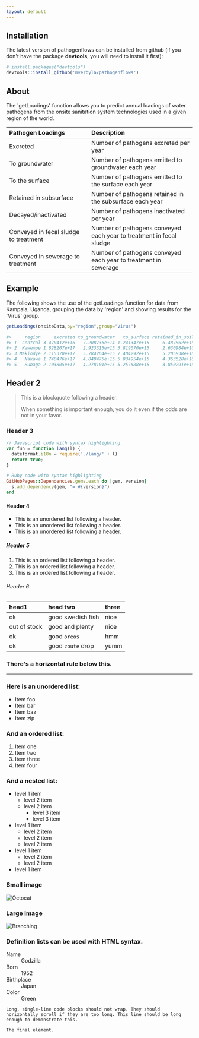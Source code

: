 ```yaml
---
layout: default
---
```


## Installation

The latest version of pathogenflows can be installed from github (if you don't have the package **devtools**, you will need to install it first):

``` r
# install.packages("devtools")
devtools::install_github('mverbyla/pathogenflows')
```

## About

The 'getLoadings' function allows you to predict annual loadings of water pathogens from the onsite sanitation system technologies used in a given region of the world. 

| Pathogen Loadings               | Description          |
|:--------------------------|:---------------------------|
| Excreted                       | Number of pathogens excreted per year   |
| To groundwater             | Number of pathogens emitted to groundwater each year   |
| To the surface                 | Number of pathogens emitted to the surface each year      |
| Retained in subsurface    | Number of pathogens retained in the subsurface each year |
| Decayed/inactivated        | Number of pathogens inactivated per year | 
| Conveyed in fecal sludge to treatment   | Number of pathogens conveyed each year to treatment in fecal sludge |
| Conveyed in sewerage to treatment   | Number of pathogens conveyed each year to treatment in sewerage | 

## Example

The following shows the use of the getLoadings function for data from Kampala, Uganda, grouping the data by 'region' and showing results for the 'Virus' group.

``` r
getLoadings(onsiteData,by="region",group="Virus")

#>     region     excreted to_groundwater   to_surface retained_in_soil      decayed In_Fecal_Sludge    In_Sewage  stillViable Onsite_LRV Onsite_PR
#> 1  Central 3.470412e+16   7.208736e+14 1.241347e+15     6.487862e+15 1.696317e+16    4.204900e+13 9.142680e+15 1.114695e+16       0.49    0.6788
#> 2  Kawempe 1.828207e+17   2.923315e+15 3.819070e+15     2.630984e+16 1.427235e+17    1.714675e+14 6.738060e+15 1.365191e+16       1.13    0.9253
#> 3 Makindye 2.115370e+17   5.784264e+15 7.404292e+15     5.205838e+16 1.396717e+17    1.877473e+14 6.042660e+15 1.941896e+16       1.04    0.9082
#> 4   Nakawa 1.740476e+17   4.848475e+15 5.834954e+15     4.363628e+16 1.023125e+17    1.109438e+14 1.716174e+16 2.795611e+16       0.79    0.8394
#> 5   Rubaga 2.103805e+17   4.278101e+15 5.257688e+15     3.850291e+16 1.602164e+17    2.221318e+14 9.808800e+14 1.073880e+16       1.29    0.9490
```

## Header 2

> This is a blockquote following a header.
>
> When something is important enough, you do it even if the odds are not in your favor.

### Header 3

```js
// Javascript code with syntax highlighting.
var fun = function lang(l) {
  dateformat.i18n = require('./lang/' + l)
  return true;
}
```

```ruby
# Ruby code with syntax highlighting
GitHubPages::Dependencies.gems.each do |gem, version|
  s.add_dependency(gem, "= #{version}")
end
```

#### Header 4

*   This is an unordered list following a header.
*   This is an unordered list following a header.
*   This is an unordered list following a header.

##### Header 5

1.  This is an ordered list following a header.
2.  This is an ordered list following a header.
3.  This is an ordered list following a header.

###### Header 6

| head1        | head two          | three |
|:-------------|:------------------|:------|
| ok           | good swedish fish | nice  |
| out of stock | good and plenty   | nice  |
| ok           | good `oreos`      | hmm   |
| ok           | good `zoute` drop | yumm  |

### There's a horizontal rule below this.

* * *

### Here is an unordered list:

*   Item foo
*   Item bar
*   Item baz
*   Item zip

### And an ordered list:

1.  Item one
1.  Item two
1.  Item three
1.  Item four

### And a nested list:

- level 1 item
  - level 2 item
  - level 2 item
    - level 3 item
    - level 3 item
- level 1 item
  - level 2 item
  - level 2 item
  - level 2 item
- level 1 item
  - level 2 item
  - level 2 item
- level 1 item

### Small image

![Octocat](https://github.githubassets.com/images/icons/emoji/octocat.png)

### Large image

![Branching](https://guides.github.com/activities/hello-world/branching.png)


### Definition lists can be used with HTML syntax.

<dl>
<dt>Name</dt>
<dd>Godzilla</dd>
<dt>Born</dt>
<dd>1952</dd>
<dt>Birthplace</dt>
<dd>Japan</dd>
<dt>Color</dt>
<dd>Green</dd>
</dl>

```
Long, single-line code blocks should not wrap. They should horizontally scroll if they are too long. This line should be long enough to demonstrate this.
```

```
The final element.
```
